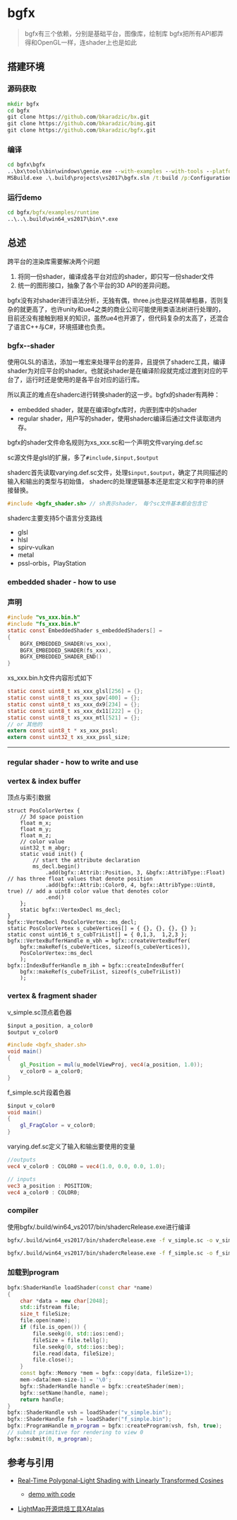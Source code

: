 # bgfx
> bgfx有三个依赖，分别是基础平台，图像库，绘制库
> bgfx把所有API都弄得和OpenGL一样，连shader上也是如此

## 搭建环境
###  源码获取
```bat
mkdir bgfx
cd bgfx
git clone https://github.com/bkaradzic/bx.git
git clone https://github.com/bkaradzic/bimg.git
git clone https://github.com/bkaradzic/bgfx.git
```
###  编译
```bat
cd bgfx\bgfx
..\bx\tools\bin\windows\genie.exe --with-examples --with-tools --platform=x64 --with-windows=10.0.17134.0 vs2017
MSBuild.exe .\.build\projects\vs2017\bgfx.sln /t:build /p:Configuration=Release /p:platform=x64
```
### 运行demo
```bat 
cd bgfx/bgfx/examples/runtime
..\..\.build\win64_vs2017\bin\*.exe
```

## 总述
跨平台的渲染库需要解决两个问题
1. 将同一份shader，编译成各平台对应的shader，即只写一份shader文件
2. 统一的图形接口，抽象了各个平台的3D API的差异问题。

bgfx没有对shader进行语法分析，无独有偶，three.js也是这样简单粗暴，否则复杂的就更高了，也许unity和ue4之类的商业公司可能使用类语法树进行处理的，目前还没有接触到相关的知识，虽然ue4也开源了，但代码复杂的太高了，还混合了语言C++与C#，环境搭建也负责。

### bgfx--shader

使用GLSL的语法，添加一堆宏来处理平台的差异，且提供了shaderc工具，编译shader为对应平台的shader。也就说shader是在编译阶段就完成过渡到对应的平台了，运行时还是使用的是各平台对应的运行库。

所以真正的难点在shaderc进行转换shader的这一步。bgfx的shader有两种：

- embedded shader，就是在编译bgfx库时，内嵌到库中的shader
- regular shader，用户写的shader，使用shaderc编译后通过文件读取进内存。

bgfx的shader文件命名规则为xs_xxx.sc和一个声明文件varying.def.sc

sc源文件是glsl的扩展，多了`#include,$input,$output`

shaderc首先读取varying.def.sc文件，处理`$input,$output`，确定了共同描述的输入和输出的类型与初始值， shaderc的处理逻辑基本还是宏定义和字符串的拼接替换。

```c
#include <bgfx_shader.sh> // sh表示shader， 每个sc文件基本都会包含它
```

shaderc主要支持5个语言分支路线

- glsl
- hlsl
- spirv-vulkan
- metal
- pssl-orbis，PlayStation



### embedded shader - how to use 

### 声明
```c
#include "vs_xxx.bin.h"
#include "fs_xxx.bin.h"
static const EmbeddedShader s_embeddedShaders[] = 
{
    BGFX_EMBEDDED_SHADER(vs_xxx),
    BGFX_EMBEDDED_SHADER(fs_xxx),
    BGFX_EMBEDDED_SHADER_END()
}
```
xs_xxx.bin.h文件内容形式如下
```c
static const uint8_t xs_xxx_glsl[256] = {};
static const uint8_t xs_xxx_spv[400] = {};
static const uint8_t xs_xxx_dx9[234] = {};
static const uint8_t xs_xxx_dx11[222] = {};
static const uint8_t xs_xxx_mtl[521] = {};
// or 其他的
extern const uint8_t * xs_xxx_pssl;
extern const uint32_t xs_xxx_pssl_size;
```

***

### regular shader - how to write and use 
###  vertex & index buffer
顶点与索引数据

```cplusplus
struct PosColorVertex {
    // 3d space poistion
    float m_x;
    float m_y;
    float m_z;
    // color value
    uint32_t m_abgr;
    static void init() {
        // start the attribute declaration
        ms_decl.begin()
            .add(bgfx::Attrib::Position, 3, &bgfx::AttribType::Float) // has three float values that denote position
            .add(bgfx::Attrib::Color0, 4, bgfx::AttribType::Uint8, true) // add a uint8 color value that denotes color
            .end()
    };
    static bgfx::VertexDecl ms_decl;
}
bgfx::VertexDecl PosColorVertex::ms_decl;
static PosColorVertex s_cubeVertices[] = { {}, {}, {}, {} };
static const uint16_t s_cubTriList[] = { 0,1,3,  1,2,3 };
bgfx::VertexBufferHandle m_vbh = bgfx::createVertexBuffer(
    bgfx::makeRef(s_cubeVertices, sizeof(s_cubeVertices)),
    PosColorVertex::ms_decl
    );
bgfx::IndexBufferHandle m_ibh = bgfx::createIndexBuffer(
    bgfx::makeRef(s_cubeTriList, sizeof(s_cubeTriList))
	);
```
### vertex & fragment shader
v_simple.sc顶点着色器 
```glsl
$input a_position, a_color0
$output v_color0

#include <bgfx_shader.sh>
void main()
{
    gl_Position = mul(u_modelViewProj, vec4(a_position, 1.0));
    v_color0 = a_color0;
}
```
f_simple.sc片段着色器
```glsl
$input v_color0
void main()
{
    gl_FragColor = v_color0;
}
```
varying.def.sc定义了输入和输出要使用的变量
```glsl
//outputs 
vec4 v_color0 : COLOR0 = vec4(1.0, 0.0, 0.0, 1.0);

// inputs
vec3 a_position : POSITION;
vec4 a_color0 : COLOR0;
```
### compiler
使用bgfx/.build/win64_vs2017/bin/shadercRelease.exe进行编译
```bat
bgfx/.build/win64_vs2017/bin/shadercRelease.exe -f v_simple.sc -o v_simple.bin --platform windows --type vertex --verbose -i bgfx/src

bgfx/.build/win64_vs2017/bin/shadercRelease.exe -f f_simple.sc -o f_simple.bin --platform windows --type fragmente --verbose -i bgfx/src
```
### 加载到program
```c++
bgfx:ShaderHandle loadShader(const char *name) 
{
	char *data = new char[2048];
    std::ifstream file;
    size_t fileSize;
    file.open(name);
    if (file.is_open()) {
        file.seekg(0, std::ios::end);
        fileSize = file.tellg();
        file.seekg(0, std::ios::beg);
        file.read(data, fileSize);
        file.close();
    }
    const bgfx::Memory *mem = bgfx::copy(data, fileSize+1);
    mem->data[mem-size-1] = '\0';
    bgfx::ShaderHandle handle = bgfx::createShader(mem);
    bgfx::setName(handle, name);
    return handle;
}
bgfx::ShaderHandle vsh = loadShader("v_simple.bin");
bgfx::ShaderHandle fsh = loadShader("f_simple.bin");
bgfx::ProgramHandle m_program = bgfx::createProgram(vsh, fsh, true);
// submit primitive for rendering to view 0
bgfx::submit(0, m_program);
```

## 参考与引用

- [Real-Time Polygonal-Light Shading with Linearly Transformed Cosines](https://eheitzresearch.wordpress.com/415-2/)
    - [demo with code](blog.selfshadow.com/publications/ltc/ltc_demo.zip)

- [LightMap开源烘焙工具XAtalas]()